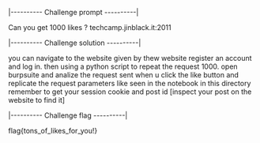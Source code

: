 |---------- Challenge prompt ----------|

Can you get 1000 likes ? 
techcamp.jinblack.it:2011

|---------- Challenge solution ----------|

you can navigate to the website given by thew website 
register an account and log in. then using a python script to repeat the request 1000.
open burpsuite and analize the request sent when u click the like button and replicate the request parameters like seen in the notebook in this directory
remember to get your session cookie and post id [inspect your post on the website to find it]

|---------- Challenge flag ----------|

flag{tons_of_likes_for_you!}